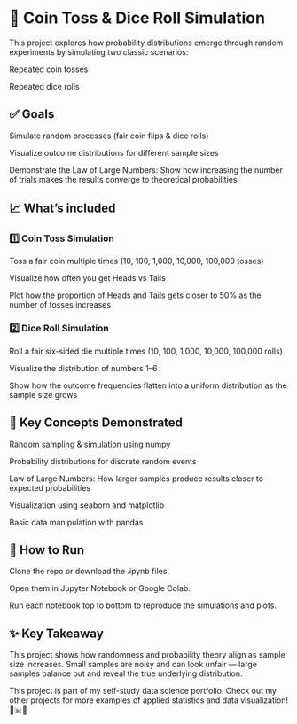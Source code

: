 # 🎲 Coin Toss & Dice Roll Simulation
This project explores how probability distributions emerge through random experiments by simulating two classic scenarios:

Repeated coin tosses

Repeated dice rolls

## ✅ Goals
Simulate random processes (fair coin flips & dice rolls)

Visualize outcome distributions for different sample sizes

Demonstrate the Law of Large Numbers: Show how increasing the number of trials makes the results converge to theoretical probabilities

## 📈 What’s included
### 1️⃣ Coin Toss Simulation

Toss a fair coin multiple times (10, 100, 1,000, 10,000, 100,000 tosses)

Visualize how often you get Heads vs Tails

Plot how the proportion of Heads and Tails gets closer to 50% as the number of tosses increases

### 2️⃣ Dice Roll Simulation

Roll a fair six-sided die multiple times (10, 100, 1,000, 10,000, 100,000 rolls)

Visualize the distribution of numbers 1–6

Show how the outcome frequencies flatten into a uniform distribution as the sample size grows

## 🔬 Key Concepts Demonstrated
Random sampling & simulation using numpy

Probability distributions for discrete random events

Law of Large Numbers: How larger samples produce results closer to expected probabilities

Visualization using seaborn and matplotlib

Basic data manipulation with pandas

## 📌 How to Run
Clone the repo or download the .ipynb files.

Open them in Jupyter Notebook or Google Colab.

Run each notebook top to bottom to reproduce the simulations and plots.

## ✨ Key Takeaway
This project shows how randomness and probability theory align as sample size increases.
Small samples are noisy and can look unfair — large samples balance out and reveal the true underlying distribution.

This project is part of my self-study data science portfolio. Check out my other projects for more examples of applied statistics and data visualization! 🎲📊✨
